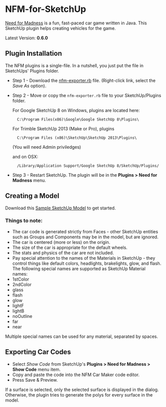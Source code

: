 NFM-for-SketchUp
================

[Need for Madness](http://www.needformadness.com/developer/) is a fun, fast-paced car game written in Java. This SketchUp plugin helps creating vehicles for the game.

Latest Version: **0.6.0**

## Plugin Installation ##

The NFM plugins is a single-file. In a nutshell, you just put the file in SketchUps' Plugins folder.

* Step 1 -
    Download the [nfm-exporter.rb](https://raw.github.com/jimfoltz/NFM-for-SketchUp/master/nfm-exporter.rb) file. (Right-click link, select the *Save  As* option).

* Step 2 - Move or copy the `nfm-exporter.rb` file to your SketchUp/Plugins folder.

    For Google SketchUp 8 on Windows, plugins are located here:

        C:\Program Files(x86)\Google\Google SketchUp 8\Plugins\
       
    For Trimble SketchUp 2013 (Make or Pro), plugins 
    
    	C:\Program Files (x86)\SketchUp\SketchUp 2013\Plugins\

    (You will need Admin priviledges)    
    
	and on OSX:

        /Library/Application Support/Google SketchUp 8/SketchUp/Plugins/

* Step 3 -
    Restart SketchUp. The plugin will be in the **Plugins > Need for Madness** menu.

## Creating a Model ##

Download this [Sample SketchUp Model](http://sketchup.google.com/3dwarehouse/details?mid=196de521c5d5c3f0b73ce25f042b849a) to get started.

### Things to note: ###

* The car code is generated strictly from Faces - other SketchUp entities such as Groups and Components may be in the model, but are ignored.
* The car is centered (more or less) on the origin.
* The size of the car is appropriate for the default wheels.
* The stats and physics of the car are not included.
* Pay special attention to the names of the Materials in SketchUp - they control things like default colors, headlights, brakelights, glow, and flash. The following special names are supported as SketchUp Material names:
 * 1stColor
 * 2ndColor
 * glass
 * flash
 * glow
 * lightF
 * lightB
 * noOutline
 * far
 * near

Multiple special names can be used for any material, separated by spaces.

## Exporting Car Codes ##

* Select *Show Code* from SketchUp's **Plugins > Need for Madness > Show Code** menu item.
* Copy and paste the code into the NFM Car Maker code editor.
* Press Save & Preview.

If a surface is selected, only the selected surface is displayed in the dialog. Otherwise, the plugin tries to generate the polys for every surface in the model.